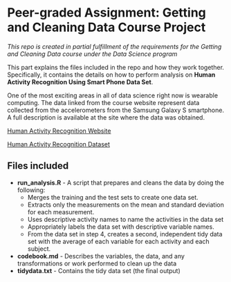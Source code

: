 # Peer-graded Assignment: Getting and Cleaning Data Course Project
*This repo is created in partial fulfillment of the requirements for the Getting and Cleaning Data course under the Data Science program*

This part explains the files included in the repo and how they work together. Specifically, it contains the details on how to perform analysis 
on **Human Activity Recognition Using Smart Phone Data Set**.

One of the most exciting areas in all of data science right now is wearable computing. The data linked from the course website represent data collected from the accelerometers from the Samsung Galaxy S smartphone. 
A full description is available at the site where the data was obtained. 

[Human Activity Recognition Website](http://archive.ics.uci.edu/ml/datasets/Human+Activity+Recognition+Using+Smartphones)

[Human Activity Recognition Dataset](https://d396qusza40orc.cloudfront.net/getdata%2Fprojectfiles%2FUCI%20HAR%20Dataset.zip)

## Files included
* **run_analysis.R** - A script that prepares and cleans the data by doing the following:
   * Merges the training and the test sets to create one data set.
   * Extracts only the measurements on the mean and standard deviation for each measurement.
   * Uses descriptive activity names to name the activities in the data set
   * Appropriately labels the data set with descriptive variable names.
   * From the data set in step 4, creates a second, independent tidy data set with the average of each variable for each activity and each subject.
* **codebook.md** - Describes the variables, the data, and any transformations or work performed to clean up the data
* **tidydata.txt** - Contains the tidy data set (the final output)
